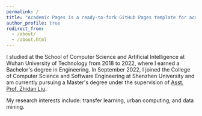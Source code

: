 ```yaml
---
permalink: /
title: "Academic Pages is a ready-to-fork GitHub Pages template for academic personal websites"
author_profile: true
redirect_from: 
  - /about/
  - /about.html
---
```


I studied at the School of Computer Science and Artificial Intelligence at Wuhan University of Technology from 2018 to 2022, where I earned a Bachelor's degree in Engineering. In September 2022, I joined the College of Computer Science and Software Engineering at Shenzhen University and am currently pursuing a Master's degree under the supervision of [Asst. Prof. Zhidan Liu](https://liuzhidan.github.io/).

My research interests include: transfer learning, urban computing, and data mining.
